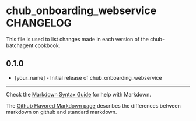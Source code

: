 chub_onboarding_webservice CHANGELOG
=========================

This file is used to list changes made in each version of the chub-batchagent cookbook.

0.1.0
-----
- [your_name] - Initial release of chub_onboarding_webservice

- - -
Check the [Markdown Syntax Guide](http://daringfireball.net/projects/markdown/syntax) for help with Markdown.

The [Github Flavored Markdown page](http://github.github.com/github-flavored-markdown/) describes the differences between markdown on github and standard markdown.
